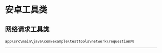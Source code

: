 # 安卓工具类 #   
## 网络请求工具类 ##  
```
app\src\main\java\com\example\testtools\network\requestion内   
```
**  **

